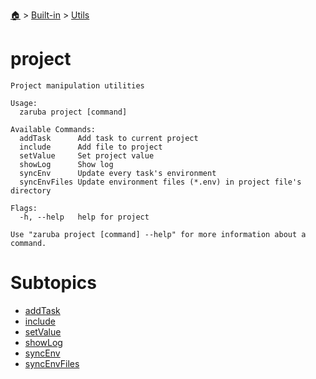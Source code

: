 <!--startTocHeader-->
[🏠](../../../README.md) > [Built-in](../../README.md) > [Utils](../README.md)
# project
<!--endTocHeader-->

```
Project manipulation utilities

Usage:
  zaruba project [command]

Available Commands:
  addTask      Add task to current project
  include      Add file to project
  setValue     Set project value
  showLog      Show log
  syncEnv      Update every task's environment
  syncEnvFiles Update environment files (*.env) in project file's directory

Flags:
  -h, --help   help for project

Use "zaruba project [command] --help" for more information about a command.

```

# Subtopics
<!--startTocSubtopic-->
- [addTask](add-task.md)
- [include](include.md)
- [setValue](set-value.md)
- [showLog](show-log.md)
- [syncEnv](sync-env.md)
- [syncEnvFiles](sync-env-files.md)
<!--endTocSubtopic-->